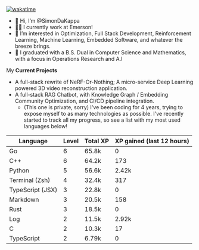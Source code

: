 
[![wakatime](https://wakatime.com/badge/user/50e6c678-94a9-4739-af51-360aeb113c51.svg)](https://wakatime.com/@50e6c678-94a9-4739-af51-360aeb113c51)

- 👋 Hi, I’m @SimonDaKappa
- 🧑‍💼 I currently work at Emerson!
- 👀 I’m interested in Optimization, Full Stack Development, Reinforcement Learning, Machine Learning, Embedded Software, and whatever the breeze brings.
- 🌱 I graduated with a B.S. Dual in Computer Science and Mathematics, with a focus in Operations Research and A.I

My **Current Projects** 
- A full-stack rewrite of NeRF-Or-Nothing; A micro-service Deep Learning powered 3D video reconstruction application.
- A full-stack RAG Chatbot, with Knowledge Graph / Embedding Community Optimization, and CI/CD pipeline integration.
  - (This one is private, sorry)
I've been coding for 4 years, trying to expose myself to as many technologies as possible. I've recently started to track all my progress, so see
a list with my most used languages below!

| Language | Level | Total XP | XP gained (last 12 hours) |
| --- | --- | --- | --- |
| Go | 6 | 65.8k | 0 |
| C++ | 6 | 64.2k | 173 |
| Python | 5 | 56.6k | 2.42k |
| Terminal (Zsh) | 4 | 32.4k | 317 |
| TypeScript (JSX) | 3 | 22.8k | 0 |
| Markdown | 3 | 20.5k | 158 |
| Rust | 3 | 18.5k | 0 |
| Log | 2 | 11.5k | 2.92k |
| C | 2 | 10.3k | 17 |
| TypeScript | 2 | 6.79k | 0 |